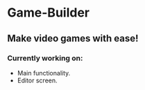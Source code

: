 # Game-Builder
## Make video games with ease!
### Currently working on:
- Main functionality.
- Editor screen.
